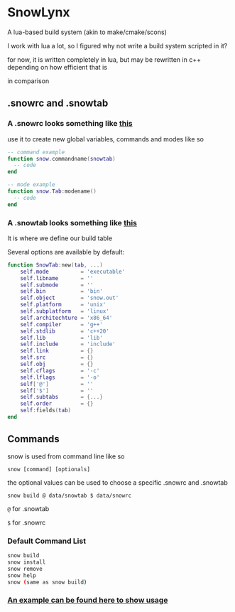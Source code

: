 # SnowLynx
A lua-based build system (akin to make/cmake/scons)

I work with lua a lot, so I figured why not write a build system scripted in it?

for now, it is written completely in lua, but may be rewritten in c++ depending on how efficient that is

in comparison

## .snowrc and .snowtab
### A .snowrc looks something like [this]()

use it to create new global variables, commands and modes like so
```lua
-- command example
function snow.commandname(snowtab)
  -- code
end

-- mode example
function snow.Tab:modename()
  -- code
end
```

### A .snowtab looks something like [this]()
It is where we define our build table

Several options are available by default:
```lua
function SnowTab:new(tab, ...)
    self.mode          = 'executable'
    self.libname       = ''
    self.submode       = ''
    self.bin           = 'bin'
    self.object        = 'snow.out'
    self.platform      = 'unix'
    self.subplatform   = 'linux'
    self.architechture = 'x86_64'
    self.compiler      = 'g++'
    self.stdlib        = 'c++20'
    self.lib           = 'lib'
    self.include       = 'include'
    self.link          = {}
    self.src           = {}
    self.obj           = {}
    self.cflags        = '-c'
    self.lflags        = '-o'
    self['@']          = ''
    self['$']          = ''
    self.subtabs       = {...}
    self.order         = {}
    self:fields(tab)
end
```
## Commands 
snow is used from command line like so

`snow [command] [optionals]`

the optional values can be used to choose a specific .snowrc and .snowtab

`snow build @ data/snowtab $ data/snowrc`

`@` for .snowtab

`$` for .snowrc

### Default Command List
```sh
snow build
snow install
snow remove
snow help
snow (same as snow build)
```
### [An example can be found here to show usage](https://github.com/ImpishDeathTech/SnowLynx/tree/master/example)
